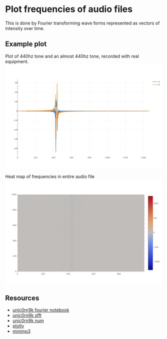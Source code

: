 # Plot frequencies of audio files

This is done by Fourier transforming wave forms represented as vectors of intensity over time.

## Example plot
Plot of 440hz tone and an almost 440hz tone, recorded with real equipment.
![440hz_ekstra_plots/3.png](plots/440hz_ekstra/3.png)

Heat map of frequencies in entire audio file
![soundmap.png](soundmap.png)

## Resources
- [unic0nr9k fourier notebook](https://nbviewer.org/github/unic0rn9k/fourier-notebook/blob/master/README.ipynb)
- [unic0rn9k sfft](https://github.com/unic0rn9k/sfft)
- [unic0rn9k num](https://github.com/unic0rn9k/num)
- [plotly](https://github.com/igiagkiozis/plotly)
- [minimp3](https://github.com/germangb/minimp3-rs)
